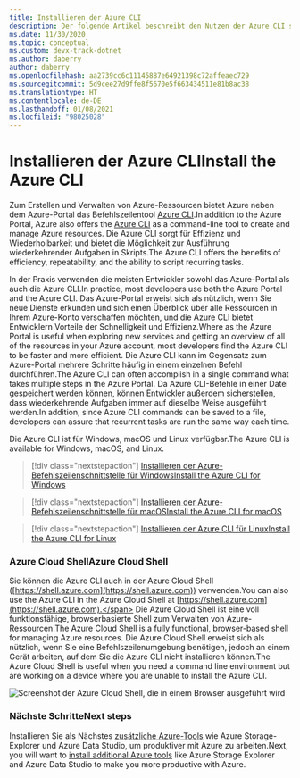 ```yaml
---
title: Installieren der Azure CLI
description: Der folgende Artikel beschreibt den Nutzen der Azure CLI sowie die Schritte zum Herunterladen und Installieren für Azure-Entwickler.
ms.date: 11/30/2020
ms.topic: conceptual
ms.custom: devx-track-dotnet
ms.author: daberry
author: daberry
ms.openlocfilehash: aa2739cc6c11145887e64921398c72affeaec729
ms.sourcegitcommit: 5d9cee27d9ffe8f5670e5f663434511e81b8ac38
ms.translationtype: HT
ms.contentlocale: de-DE
ms.lasthandoff: 01/08/2021
ms.locfileid: "98025028"
---
```

# <a name="install-the-azure-cli"></a><span data-ttu-id="050a7-103">Installieren der Azure CLI</span><span class="sxs-lookup"><span data-stu-id="050a7-103">Install the Azure CLI</span></span>

<span data-ttu-id="050a7-104">Zum Erstellen und Verwalten von Azure-Ressourcen bietet Azure neben dem Azure-Portal das Befehlszeilentool [Azure CLI](/cli/azure/).</span><span class="sxs-lookup"><span data-stu-id="050a7-104">In addition to the Azure Portal, Azure also offers the [Azure CLI](/cli/azure/) as a command-line tool to create and manage Azure resources.</span></span> <span data-ttu-id="050a7-105">Die Azure CLI sorgt für Effizienz und Wiederholbarkeit und bietet die Möglichkeit zur Ausführung wiederkehrender Aufgaben in Skripts.</span><span class="sxs-lookup"><span data-stu-id="050a7-105">The Azure CLI offers the benefits of efficiency, repeatability, and the ability to script recurring tasks.</span></span>  

<span data-ttu-id="050a7-106">In der Praxis verwenden die meisten Entwickler sowohl das Azure-Portal als auch die Azure CLI.</span><span class="sxs-lookup"><span data-stu-id="050a7-106">In practice, most developers use both the Azure Portal and the Azure CLI.</span></span> <span data-ttu-id="050a7-107">Das Azure-Portal erweist sich als nützlich, wenn Sie neue Dienste erkunden und sich einen Überblick über alle Ressourcen in Ihrem Azure-Konto verschaffen möchten, und die Azure CLI bietet Entwicklern Vorteile der Schnelligkeit und Effizienz.</span><span class="sxs-lookup"><span data-stu-id="050a7-107">Where as the Azure Portal is useful when exploring new services and getting an overview of all of the resources in your Azure account, most developers find the Azure CLI to be faster and more efficient.</span></span>  <span data-ttu-id="050a7-108">Die Azure CLI kann im Gegensatz zum Azure-Portal mehrere Schritte häufig in einem einzelnen Befehl durchführen.</span><span class="sxs-lookup"><span data-stu-id="050a7-108">The Azure CLI can often accomplish in a single command what takes multiple steps in the Azure Portal.</span></span>  <span data-ttu-id="050a7-109">Da Azure CLI-Befehle in einer Datei gespeichert werden können, können Entwickler außerdem sicherstellen, dass wiederkehrende Aufgaben immer auf dieselbe Weise ausgeführt werden.</span><span class="sxs-lookup"><span data-stu-id="050a7-109">In addition, since Azure CLI commands can be saved to a file, developers can assure that recurrent tasks are run the same way each time.</span></span>

<span data-ttu-id="050a7-110">Die Azure CLI ist für Windows, macOS und Linux verfügbar.</span><span class="sxs-lookup"><span data-stu-id="050a7-110">The Azure CLI is available for Windows, macOS, and Linux.</span></span>

> [!div class="nextstepaction"]
> [<span data-ttu-id="050a7-111">Installieren der Azure-Befehlszeilenschnittstelle für Windows</span><span class="sxs-lookup"><span data-stu-id="050a7-111">Install the Azure CLI for Windows</span></span>](/cli/azure/install-azure-cli-windows?tabs=azure-cli)

> [!div class="nextstepaction"]
> [<span data-ttu-id="050a7-112">Installieren der Azure-Befehlszeilenschnittstelle für macOS</span><span class="sxs-lookup"><span data-stu-id="050a7-112">Install the Azure CLI for macOS</span></span>](/cli/azure/install-azure-cli-macos)

> [!div class="nextstepaction"]
> [<span data-ttu-id="050a7-113">Installieren der Azure CLI für Linux</span><span class="sxs-lookup"><span data-stu-id="050a7-113">Install the Azure CLI for Linux</span></span>](/cli/azure/install-azure-cli-linux)

### <a name="azure-cloud-shell"></a><span data-ttu-id="050a7-114">Azure Cloud Shell</span><span class="sxs-lookup"><span data-stu-id="050a7-114">Azure Cloud Shell</span></span>

<span data-ttu-id="050a7-115">Sie können die Azure CLI auch in der Azure Cloud Shell ([https://shell.azure.com](https://shell.azure.com)) verwenden.</span><span class="sxs-lookup"><span data-stu-id="050a7-115">You can also use the Azure CLI in the Azure Cloud Shell at [https://shell.azure.com](https://shell.azure.com).</span></span>  <span data-ttu-id="050a7-116">Die Azure Cloud Shell ist eine voll funktionsfähige, browserbasierte Shell zum Verwalten von Azure-Ressourcen.</span><span class="sxs-lookup"><span data-stu-id="050a7-116">The Azure Cloud Shell is a fully functional, browser-based shell for managing Azure resources.</span></span>  <span data-ttu-id="050a7-117">Die Azure Cloud Shell erweist sich als nützlich, wenn Sie eine Befehlszeilenumgebung benötigen, jedoch an einem Gerät arbeiten, auf dem Sie die Azure CLI nicht installieren können.</span><span class="sxs-lookup"><span data-stu-id="050a7-117">The Azure Cloud Shell is useful when you need a command line environment but are working on a device where you are unable to install the Azure CLI.</span></span>

![Screenshot der Azure Cloud Shell, die in einem Browser ausgeführt wird](media/azure-cloud-shell.png)

### <a name="next-steps"></a><span data-ttu-id="050a7-119">Nächste Schritte</span><span class="sxs-lookup"><span data-stu-id="050a7-119">Next steps</span></span>

<span data-ttu-id="050a7-120">Installieren Sie als Nächstes [zusätzliche Azure-Tools](./azure-tools.md) wie Azure Storage-Explorer und Azure Data Studio, um produktiver mit Azure zu arbeiten.</span><span class="sxs-lookup"><span data-stu-id="050a7-120">Next, you will want to [install additional Azure tools](./azure-tools.md) like Azure Storage Explorer and Azure Data Studio to make you more productive with Azure.</span></span>
